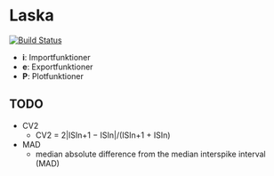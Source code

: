 # Laska

[![Build Status](https://github.com/Eliassj/Laska.jl/actions/workflows/CI.yml/badge.svg?branch=master)](https://github.com/Eliassj/Laska.jl/actions/workflows/CI.yml?query=branch%3Amaster)

* **i**: Importfunktioner
* **e**: Exportfunktioner
* **P**: Plotfunktioner

## TODO

* CV2
    + CV2 = 2|ISIn+1 − ISIn|/(ISIn+1 + ISIn)
* MAD
    + median absolute difference from the median interspike interval (MAD)